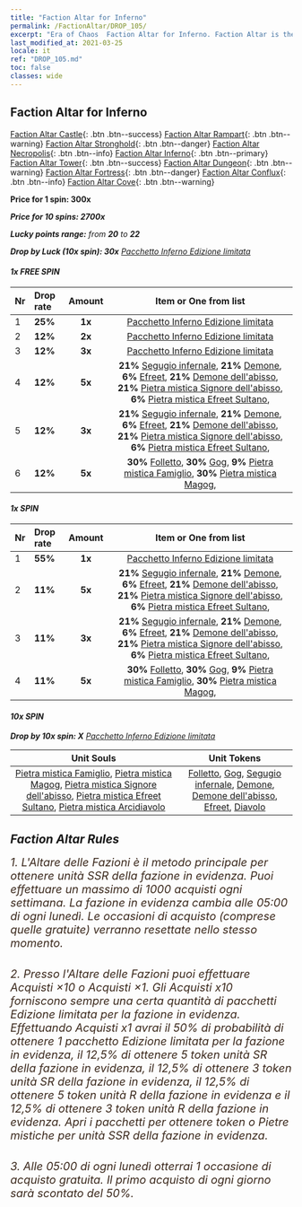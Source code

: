 ```yaml
---
title: "Faction Altar for Inferno"
permalink: /FactionAltar/DROP_105/
excerpt: "Era of Chaos  Faction Altar for Inferno. Faction Altar is the primary method for obtaining SSR units from the popular faction. Limited to 1,000 purchases each week. The popular faction changes at 05:00 every Monday. Purchase attempts and free purchase attempts will also reset then."
last_modified_at: 2021-03-25
locale: it
ref: "DROP_105.md"
toc: false
classes: wide
---
```


##  Faction Altar for **Inferno**

  [Faction Altar Castle](/it/FactionAltar/DROP_101/){: .btn .btn--success} [Faction Altar Rampart](/it/FactionAltar/DROP_102/){: .btn .btn--warning} [Faction Altar Stronghold](/it/FactionAltar/DROP_103/){: .btn .btn--danger} [Faction Altar Necropolis](/it/FactionAltar/DROP_104/){: .btn .btn--info} [Faction Altar Inferno](/it/FactionAltar/DROP_105/){: .btn .btn--primary} [Faction Altar Tower](/it/FactionAltar/DROP_106/){: .btn .btn--success} [Faction Altar Dungeon](/it/FactionAltar/DROP_107/){: .btn .btn--warning} [Faction Altar Fortress](/it/FactionAltar/DROP_108/){: .btn .btn--danger} [Faction Altar Conflux](/it/FactionAltar/DROP_109/){: .btn .btn--info} [Faction Altar Cove](/it/FactionAltar/DROP_112/){: .btn .btn--warning} 

  **Price for 1 spin: 300x** <i class="fas fa-gem"/>

  **Price for 10 spins: 2700x** <i class="fas fa-gem"/>

  **Lucky points range:** from **20** to **22**

  **Drop by Luck (10x spin): 30x** [Pacchetto Inferno Edizione limitata](/it/Items/con_2104/)

####  1x FREE SPIN 

  |    Nr    |  Drop rate  |  Amount   |   Item or One from list  |
  |:---------|:------------|:---------:|:------------------------:|
  | 1 | **25%** | **1x** | [Pacchetto Inferno Edizione limitata](/it/Items/con_2104/) |
  | 2 | **12%** | **2x** | [Pacchetto Inferno Edizione limitata](/it/Items/con_2104/) |
  | 3 | **12%** | **3x** | [Pacchetto Inferno Edizione limitata](/it/Items/con_2104/) |
  | 4 | **12%** | **5x** |  **21%** [Segugio infernale](/it/Items/unt_228/),  **21%** [Demone](/it/Items/unt_229/),  **6%** [Efreet](/it/Items/unt_231/),  **21%** [Demone dell'abisso](/it/Items/unt_230/),  **21%** [Pietra mistica Signore dell'abisso](/it/Items/unt_316/),  **6%** [Pietra mistica Efreet Sultano](/it/Items/unt_317/),  |
  | 5 | **12%** | **3x** |  **21%** [Segugio infernale](/it/Items/unt_228/),  **21%** [Demone](/it/Items/unt_229/),  **6%** [Efreet](/it/Items/unt_231/),  **21%** [Demone dell'abisso](/it/Items/unt_230/),  **21%** [Pietra mistica Signore dell'abisso](/it/Items/unt_316/),  **6%** [Pietra mistica Efreet Sultano](/it/Items/unt_317/),  |
  | 6 | **12%** | **5x** |  **30%** [Folletto](/it/Items/unt_226/),  **30%** [Gog](/it/Items/unt_227/),  **9%** [Pietra mistica Famiglio](/it/Items/unt_313/),  **30%** [Pietra mistica Magog](/it/Items/unt_314/),  |


####  1x SPIN 

  |    Nr    |  Drop rate  |  Amount   |   Item or One from list  |
  |:---------|:------------|:---------:|:------------------------:|
  | 1 | **55%** | **1x** | [Pacchetto Inferno Edizione limitata](/it/Items/con_2104/) |
  | 2 | **11%** | **5x** |  **21%** [Segugio infernale](/it/Items/unt_228/),  **21%** [Demone](/it/Items/unt_229/),  **6%** [Efreet](/it/Items/unt_231/),  **21%** [Demone dell'abisso](/it/Items/unt_230/),  **21%** [Pietra mistica Signore dell'abisso](/it/Items/unt_316/),  **6%** [Pietra mistica Efreet Sultano](/it/Items/unt_317/),  |
  | 3 | **11%** | **3x** |  **21%** [Segugio infernale](/it/Items/unt_228/),  **21%** [Demone](/it/Items/unt_229/),  **6%** [Efreet](/it/Items/unt_231/),  **21%** [Demone dell'abisso](/it/Items/unt_230/),  **21%** [Pietra mistica Signore dell'abisso](/it/Items/unt_316/),  **6%** [Pietra mistica Efreet Sultano](/it/Items/unt_317/),  |
  | 4 | **11%** | **5x** |  **30%** [Folletto](/it/Items/unt_226/),  **30%** [Gog](/it/Items/unt_227/),  **9%** [Pietra mistica Famiglio](/it/Items/unt_313/),  **30%** [Pietra mistica Magog](/it/Items/unt_314/),  |


####  10x SPIN 

  **Drop by 10x spin: X** [Pacchetto Inferno Edizione limitata](/it/Items/con_2104/)

  |    Unit Souls    |  Unit Tokens  |
  |:----------------:|:-------------:|
  | [Pietra mistica Famiglio](/it/Items/unt_313/), [Pietra mistica Magog](/it/Items/unt_314/), [Pietra mistica Signore dell'abisso](/it/Items/unt_316/), [Pietra mistica Efreet Sultano](/it/Items/unt_317/), [Pietra mistica Arcidiavolo](/it/Items/unt_318/) | [Folletto](/it/Items/unt_226/), [Gog](/it/Items/unt_227/), [Segugio infernale](/it/Items/unt_228/), [Demone](/it/Items/unt_229/), [Demone dell'abisso](/it/Items/unt_230/), [Efreet](/it/Items/unt_231/), [Diavolo](/it/Items/unt_232/) |



## Faction Altar Rules

  <span style="color: #3c2a1e;font-size:20px">1. L'Altare delle Fazioni è il metodo principale per ottenere unità SSR della fazione in evidenza. Puoi effettuare un massimo di 1000 acquisti ogni settimana. La fazione in evidenza cambia alle 05:00 di ogni lunedì. Le occasioni di acquisto (comprese quelle gratuite) verranno resettate nello stesso momento.</span><br/>

<br/>  <span style="color: #3c2a1e;font-size:20px">2. Presso l'Altare delle Fazioni puoi effettuare Acquisti ×10 o Acquisti ×1. Gli Acquisti x10 forniscono sempre una certa quantità di pacchetti Edizione limitata per la fazione in evidenza. Effettuando Acquisti x1 avrai il 50% di probabilità di ottenere 1 pacchetto Edizione limitata per la fazione in evidenza, il 12,5% di ottenere 5 token unità SR della fazione in evidenza, il 12,5% di ottenere 3 token unità SR della fazione in evidenza, il 12,5% di ottenere 5 token unità R della fazione in evidenza e il 12,5% di ottenere 3 token unità R della fazione in evidenza. Apri i pacchetti per ottenere token o Pietre mistiche per unità SSR della fazione in evidenza.</span>

<br/>  <span style="color: #3c2a1e;font-size:20px">3. Alle 05:00 di ogni lunedì otterrai 1 occasione di acquisto gratuita. Il primo acquisto di ogni giorno sarà scontato del 50%.</span><br/>

<br/>